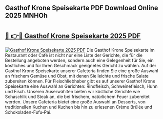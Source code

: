## Gasthof Krone Speisekarte PDF Download Online 2025 MNHOh

# <h2><a href="http://gcdh4w7.nevu.top/?p=Gasthof+Krone+Speisekarte">🔗 👉🔴 Gasthof Krone Speisekarte 2025 PDF</a></h2>

[![Gasthof Krone Speisekarte 2025 PDF](https://i.imgur.com/dBaPXMq.png)](http://gcdh4w7.nevu.top/?p=Gasthof+Krone+Speisekarte)
Die Gasthof Krone Speisekarte im Restaurant oder Café ist nicht nur eine Liste der Gerichte, die für die Bestellung angeboten werden, sondern auch eine Gelegenheit für Sie, ein köstliches und für Ihren Geschmack geeignetes Gericht zu wählen. Auf der Gasthof Krone Speisekarte unserer Cafeteria finden Sie eine große Auswahl an frischem Gemüse und Obst, mit denen Sie leichte und frische Salate zubereiten können. Für Fleischliebhaber gibt es auf unserer Gasthof Krone Speisekarte eine Auswahl an Gerichten: Rindfleisch, Schweinefleisch, Huhn und Fisch. Unseren Auserwählten bieten wir köstliche Gerichte wie Schaschlik und Steak an, die bei frischem, natürlichem Feuer zubereitet werden. Unsere Cafeteria bietet eine große Auswahl an Desserts, von traditionellen Kuchen und Kuchen bis hin zu erlesenen Crème Brûlée und Schokoladen-Fufu-Pai.
